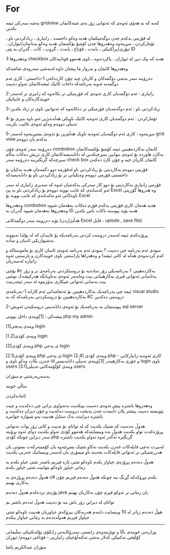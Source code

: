 # For
بەشە سەرکی ئیمە gridview کەیە کە بە هەۆی ئەوەی کە ئەتوانی زۆر بەی شتەکانمان بکەین 

لە فۆرمی یەکەم چەن دوگەمیکمان هەیە وەکو 
داخست ، زانیاری ، زیادکردنی ناو ، تۆمارکردن ، سڕینەوە
وەهەروها چەن کۆمبۆ بۆکسمان هەیە وەکو 
بەیانینان/ئیواران ، تیۆری/پراکتیکی ، بابەت ، قۆناغ ، بابەت ، گروپ ، کات ، گەڕان بە پێی ID 

وەهەروها 3 checkbox هەیە کە پیک دین لە 
ئیواران ، پاکردنەوە ، ناوی هەموو قوتابیەکان 

وەهەروها کاتمان و بەروار ما پیشان داوە لەبەشی سەروەی شاشەکە

دەڕۆینە سەر بەشی دۆگمەکان و کاریان چیە چۆن کاردەکەن
1-داخستن : کاری ئەم دوگمەیە ئەویە بەرنامەکە داخات کاتیک ئیشەکانمان تەواو دەبیت

2-زانیاری : ئەم دۆگمەیان کاری ئەوەی کە فۆرمیکی تر بکاتەوە کە زانیری تر لەسەر خویندکارەکان و غایباتیان 

3-زیادکردنی ناو : ئەم دوگەمەیان فۆرمیکی تر دەکاتەوە کە ئەتوانین ناوی تر زیاد بکەین

4-تۆمارکردن : ئەم دوگمەیان کاری ئەوەیە کاتیک ناویکی هەڵدەبژین ئەو ناوە بنیری بۆ تەیبڵی دووەم وەکو ئەوەی غائیب بکریت

5-سڕینەوە : کاری ئەم دوگمەیان ئەوەیە ناویک هەڵبژین بۆ ئەوەی بیسڕینەوە لەسەر grid view یەکەم یان دووەم

دەڕۆینە سەر ئەوەی چۆن combobox کانمان بەکاردەهینین
ئیمە کۆمبۆ بۆکسەکانمان بەکارد هاوردە بۆ ئەوەی بتوانین سیرچبکەین لە داتابەیسەکانمان کاری تریش دەکات بەڵام سیرچەکە گرنگترینە
دەڕۆینە سەر check box کانمان کاریان چیە و چۆن کارد دەکەن





فۆرمی دووەم بەکاردینی بۆ زیادکردنی ناو 
لەفۆرمە دوو دگمەمان هەیە یەکیان بۆ داخستنی فۆرمی دووەم وەیکیانی تر بۆ زیادکردنی ناو بۆ داتابەیسەکە




فۆرمی زانیاری بەکاردینی بۆ دوو کار سەرکی یەکەمیان ئەوە کە سەیری زانیاری لە سەر ئەو کەسانەی که غایب بوونە 
دووەم بۆ زیادکردنی ناو بە پێ Excel وە هەروها گۆڕینی ناوەکانی ئەو تەلەبانەی کە غایب بوونە بۆ Excel 



وەهەروها combobox هەیە هەمان کاری فۆرمی یەکەم فۆرم دەکات بەهەمان شیوە وەهەروها بەهەمان شیوە گەڕان بە ID هەیە بۆیە پیوستە ناکات باس بکەین

بۆیە دەڕوینە سەر دوگمەکانی (هەڵبژاردن Excel فایل ، uplode , save file)











--------------------

پڕۆژەکەی ئیمە لەسەر دروست کردنی بەرنامەیکە بۆ غایبدان کە لە پۆلدا نەبوونە بەشیوازیکی ئاسان و سادە.

سودی ئەم بەرنامە چی دەبیت ؟
سودی ئەم بەرنامە ئەوەی ئاسان کاری بۆ ماموستاکە و کەم کردنەوەی هەڵە لە کاتی ئیشدا و وەهەراها پاراستنی ناوی خویندکارن و پارستنی ئەوە زانیارە لەسەریان.

بۆچی #c بەکاردەهینی ؟ 
بەرنامەیکی زۆر سادەیە بۆ دروستکردنی بەرنامەی تر
و زۆر بەئاسانی ئەتوانی فیری بەکارهینانی بیت
وەلەبەر ئەوەی بەناوبانگە هەرکیشەک توشی بیت بەسانی ئەتوانی شیکاری بدۆزیتوە لە سەر ئینتەرنیت



ئیمە چی بەرنامەیک بەکاردەهینین بۆ ئەنجامدانی ئەم کارانە 
1-بەرنامەی visual studio بەکاردەهینین بۆ دروسکردنی بەرنامەکە کە بە #C دروستی دەکەین

2-پیوستمان بە بەرنامەیک بۆ ئەوەی داتابەیس دروسکیەن ئەویش sql server 


 










پیشەکی :
[1]وینەی داخل بوونی php my admin

[1]وینەی پەیجی login 

[1.2]وینەی کۆدی login

[2]وینەی کۆدی php ی پەجی login

[2.1]وینەی کۆدی php ی پەجی login
[2.4] وینەی کۆدی php - کاری ئەوەیە زانیارکانی خەزن بکات وەکو ناوی و id و جۆری بەکارهینەر
[3]وینەی تەیبڵی داتابەیسی login ناوی users
[3.1]وینەی کۆڵۆمەکانی تەیبڵی users




بەسەرپەرشتی م.سۆران

ساڵی خویند

ئامادەکردن







وەهەروها باشترە پیش ئەوەی دەست پیبکەیت بەتەواوی بزانی چی دەکەیت و چیت پێویستە دەبیت پیشتر پلان دابنیەت چەن پەیجت دروست دەکەیت و چۆن دیزان دەکەیت و باشترە دیزاینت یەک ستایل هەبیت بەو شیوازە جوانترە 

هەوڵ نەدەیت کە شتیک بکەیت کە لە توانای تۆ نەبیت و کاتی زۆر بوات نەتوانی پڕۆژەکەت تواو بکەیت هەوڵ بدە ویبسایتەکە هەموو کۆدی تەواو بکەیت دوای ئەوە بڕۆیتە سەر دیزاین 
چونکە کۆدی php گرنگترە ئەگەر ئەوە تەواو بکەیت باشترە 

لەبیرت نەچی فایلەکات خەزن بکەیت نەکاو شتیک بسڕێتەوە یان کۆمیتەرکەت بسوتی یان هەررشتیکی تر ئەتوانی فایلەکات بخەیتە ناو میمۆری یان لەسەر ویبساتیک خەزنی بکەیت






هەوڵ دەدەم پڕۆژەی جیاواز بکەم تاوەکو شتی تازە فیربم باشەر شتی جیاو بکەم بە زمانی جیاوز تاوەکو بتوانیت شتی جیاوز بکەم 

هەوڵ دەدەم پڕۆژەی بە c# بکەم بیڕۆکەکە گڕنگ نیە چونکە هەوڵ دەدەم فیربم چۆن بەکاری بهینم 

پۆژەی تردەکەم هەوڵ دەدەم java یان زمانی تر تەوکو فیرم چۆن بەکاریان بهینم 

توانای لە دیزاین زۆر باش نیە بۆ دەبیت هەوڵ ئەدەم باشتر بم 

هوڵ دەدەم زیاتر لە 10 ویبسایت دابنەم هەریەکان بیرۆکەی جیاوزیان هەبیت تاوەکو شتی جیاواز فیربم هەوڵدەدەم بە زمانی جیاواز بیکەم




-----


وزارەتی خویندی باڵا و توێژینەوەی زانستی سەرۆکایەتی زانکۆی پۆلەتکنیکی سڵیمانی
کۆلێجی تەکنیکی کەلار
بەشی تەکنەڵۆجیای زانیاریی - قۆناغی دووەم/ ئیوران 

سۆران عبدالکریم پاشا
